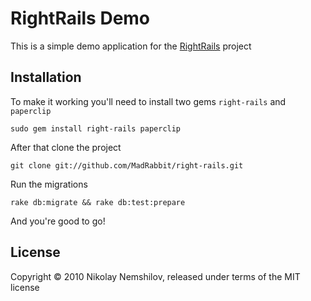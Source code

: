 # RightRails Demo

This is a simple demo application for the [RightRails](http://github.com/MadRabbit/right-rails) project

## Installation

To make it working you'll need to install two gems `right-rails` and `paperclip`

    sudo gem install right-rails paperclip

After that clone the project

    git clone git://github.com/MadRabbit/right-rails.git

Run the migrations

    rake db:migrate && rake db:test:prepare

And you're good to go!


## License

Copyright © 2010 Nikolay Nemshilov, released under terms of the MIT license
